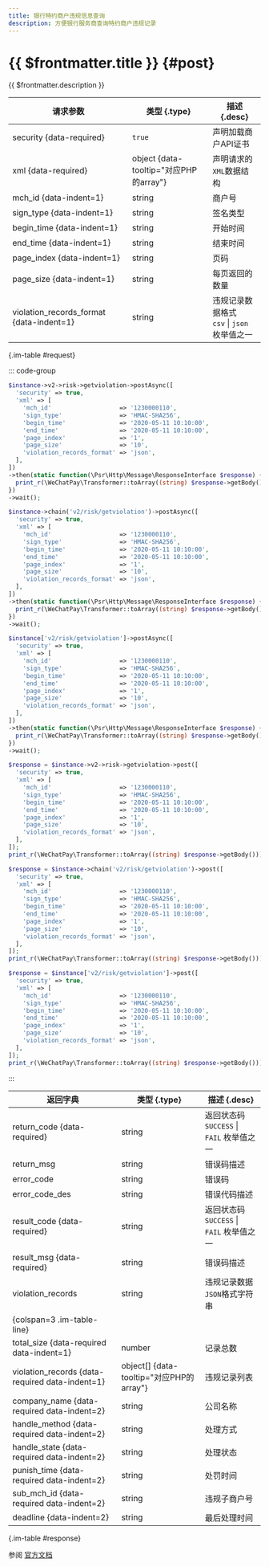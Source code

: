 ```yaml
---
title: 银行特约商户违规信息查询
description: 方便银行服务商查询特约商户违规记录
---
```


# {{ $frontmatter.title }} {#post}

{{ $frontmatter.description }}

| 请求参数 | 类型 {.type} | 描述 {.desc}
| --- | --- | ---
| security {data-required} | `true` | 声明加载商户API证书
| xml {data-required} | object {data-tooltip="对应PHP的array"} | 声明请求的`XML`数据结构
| mch_id {data-indent=1} | string | 商户号
| sign_type {data-indent=1} | string | 签名类型
| begin_time {data-indent=1} | string | 开始时间
| end_time {data-indent=1} | string | 结束时间
| page_index {data-indent=1} | string | 页码
| page_size {data-indent=1} | string | 每页返回的数量
| violation_records_format {data-indent=1} | string | 违规记录数据格式<br/>`csv` \| `json` 枚举值之一

{.im-table #request}

::: code-group

```php [异步纯链式]
$instance->v2->risk->getviolation->postAsync([
  'security' => true,
  'xml' => [
    'mch_id'                   => '1230000110',
    'sign_type'                => 'HMAC-SHA256',
    'begin_time'               => '2020-05-11 10:10:00',
    'end_time'                 => '2020-05-11 10:10:00',
    'page_index'               => '1',
    'page_size'                => '10',
    'violation_records_format' => 'json',
  ],
])
->then(static function(\Psr\Http\Message\ResponseInterface $response) {
  print_r(\WeChatPay\Transformer::toArray((string) $response->getBody()));
})
->wait();
```

```php [异步声明式]
$instance->chain('v2/risk/getviolation')->postAsync([
  'security' => true,
  'xml' => [
    'mch_id'                   => '1230000110',
    'sign_type'                => 'HMAC-SHA256',
    'begin_time'               => '2020-05-11 10:10:00',
    'end_time'                 => '2020-05-11 10:10:00',
    'page_index'               => '1',
    'page_size'                => '10',
    'violation_records_format' => 'json',
  ],
])
->then(static function(\Psr\Http\Message\ResponseInterface $response) {
  print_r(\WeChatPay\Transformer::toArray((string) $response->getBody()));
})
->wait();
```

```php [异步属性式]
$instance['v2/risk/getviolation']->postAsync([
  'security' => true,
  'xml' => [
    'mch_id'                   => '1230000110',
    'sign_type'                => 'HMAC-SHA256',
    'begin_time'               => '2020-05-11 10:10:00',
    'end_time'                 => '2020-05-11 10:10:00',
    'page_index'               => '1',
    'page_size'                => '10',
    'violation_records_format' => 'json',
  ],
])
->then(static function(\Psr\Http\Message\ResponseInterface $response) {
  print_r(\WeChatPay\Transformer::toArray((string) $response->getBody()));
})
->wait();
```

```php [同步纯链式]
$response = $instance->v2->risk->getviolation->post([
  'security' => true,
  'xml' => [
    'mch_id'                   => '1230000110',
    'sign_type'                => 'HMAC-SHA256',
    'begin_time'               => '2020-05-11 10:10:00',
    'end_time'                 => '2020-05-11 10:10:00',
    'page_index'               => '1',
    'page_size'                => '10',
    'violation_records_format' => 'json',
  ],
]);
print_r(\WeChatPay\Transformer::toArray((string) $response->getBody()));
```

```php [同步声明式]
$response = $instance->chain('v2/risk/getviolation')->post([
  'security' => true,
  'xml' => [
    'mch_id'                   => '1230000110',
    'sign_type'                => 'HMAC-SHA256',
    'begin_time'               => '2020-05-11 10:10:00',
    'end_time'                 => '2020-05-11 10:10:00',
    'page_index'               => '1',
    'page_size'                => '10',
    'violation_records_format' => 'json',
  ],
]);
print_r(\WeChatPay\Transformer::toArray((string) $response->getBody()));
```

```php [同步属性式]
$response = $instance['v2/risk/getviolation']->post([
  'security' => true,
  'xml' => [
    'mch_id'                   => '1230000110',
    'sign_type'                => 'HMAC-SHA256',
    'begin_time'               => '2020-05-11 10:10:00',
    'end_time'                 => '2020-05-11 10:10:00',
    'page_index'               => '1',
    'page_size'                => '10',
    'violation_records_format' => 'json',
  ],
]);
print_r(\WeChatPay\Transformer::toArray((string) $response->getBody()));
```

:::

| 返回字典 | 类型 {.type} | 描述 {.desc}
| --- | --- | ---
| return_code {data-required} | string | 返回状态码<br/>`SUCCESS` \| `FAIL` 枚举值之一
| return_msg | string | 错误码描述
| error_code | string | 错误码
| error_code_des | string | 错误代码描述
| result_code {data-required} | string | 返回状态码<br/>`SUCCESS` \| `FAIL` 枚举值之一
| result_msg {data-required} | string | 错误码描述
| violation_records | string | 违规记录数据`JSON`格式字符串
| {colspan=3 .im-table-line}
| total_size {data-required data-indent=1} | number | 记录总数
| violation_records {data-required data-indent=1} | object[] {data-tooltip="对应PHP的array"} | 违规记录列表
| company_name {data-required data-indent=2} | string | 公司名称
| handle_method {data-required data-indent=2} | string | 处理方式
| handle_state {data-required data-indent=2} | string | 处理状态
| punish_time {data-required data-indent=2} | string | 处罚时间
| sub_mch_id {data-required data-indent=2} | string | 违规子商户号
| deadline {data-indent=2} | string | 最后处理时间

{.im-table #response}

参阅 [官方文档](https://pay.weixin.qq.com/wiki/doc/api/mch_bank.php?chapter=9_28&index=1&p=902)
